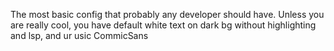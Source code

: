 The most basic config that probably any developer should have.
Unless you are really cool, you have default white text on dark bg without highlighting and lsp, and ur usic CommicSans